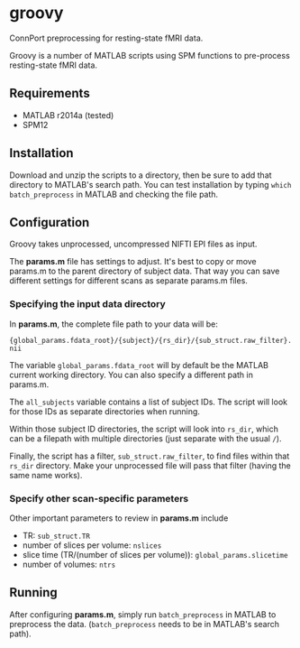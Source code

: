 # groovy
ConnPort preprocessing for resting-state fMRI data.

Groovy is a number of MATLAB scripts using SPM functions to pre-process
resting-state fMRI data.

## Requirements
* MATLAB r2014a (tested)
* SPM12

## Installation
Download and unzip the scripts to a directory, then be sure to add that 
directory to MATLAB's search path. You can test installation by typing 
`which batch_preprocess` in MATLAB and checking the file path.

## Configuration
Groovy takes unprocessed, uncompressed NIFTI EPI files as input.

The **params.m** file has settings to adjust. It's best to copy or move
params.m to the parent directory of subject data. That way you can save
different settings for different scans as separate params.m files.

### Specifying the input data directory
In **params.m**, the complete file path to your data will be:

`{global_params.fdata_root}/{subject}/{rs_dir}/{sub_struct.raw_filter}.nii`

The variable `global_params.fdata_root` will by default be the MATLAB current 
working directory. You can also specify a different path in params.m.

The `all_subjects` variable contains a list of subject IDs. The script will
look for those IDs as separate directories when running.

Within those subject ID directories, the script will look into `rs_dir`, which
can be a filepath with multiple directories (just separate with the usual `/`).

Finally, the script has a filter, `sub_struct.raw_filter`, to find files within
that `rs_dir` directory. Make your unprocessed file will pass that filter
(having the same name works).

### Specify other scan-specific parameters
Other important parameters to review in **params.m** include
* TR: `sub_struct.TR`
* number of slices per volume: `nslices`
* slice time (TR/(number of slices per volume)): `global_params.slicetime`
* number of volumes: `ntrs`

## Running
After configuring **params.m**, simply run `batch_preprocess` in MATLAB to 
preprocess the data. (`batch_preprocess` needs to be in MATLAB's search 
path).
